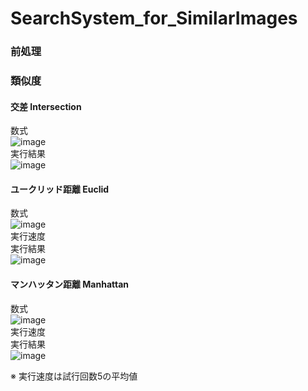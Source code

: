 # SearchSystem_for_SimilarImages
### 前処理<br>
### 類似度<br>
#### 交差 Intersection<br>
数式<br>
![image](https://cloud.githubusercontent.com/assets/17031124/22910876/58eec5c2-f2a0-11e6-8603-d270b8dfcfad.png)
<br>
実行結果<br>
![image](https://cloud.githubusercontent.com/assets/17031124/22910204/b5609b28-f29b-11e6-8f54-f0c7f3547004.png)<br>
#### ユークリッド距離 Euclid<br>
数式<br>
![image](https://cloud.githubusercontent.com/assets/17031124/22910845/2cabe4e0-f2a0-11e6-855c-ef2cc897d0f1.png)
<br>
実行速度<br>
実行結果<br>
![image](https://cloud.githubusercontent.com/assets/17031124/22910040/edddcb52-f29a-11e6-813c-422a4efacebd.png)<br>
#### マンハッタン距離 Manhattan<br>
数式<br>
![image](https://cloud.githubusercontent.com/assets/17031124/22910865/4b6ed2d4-f2a0-11e6-8dbe-5a0a1aa4dd1e.png)<br>
実行速度<br>
実行結果<br>
![image](https://cloud.githubusercontent.com/assets/17031124/22910090/1e5cfb0e-f29b-11e6-9c59-2417f7da7069.png)<br>

※ 実行速度は試行回数5の平均値<br>